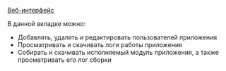 [Веб-интерфейс](../web_ui.md)

В данной вкладке можно:
- Добавлять, удалять и редактировать пользователей приложения
- Просматривать и скачивать логи работы приложения
- Собирать и скачивать исполняемый модуль приложения, а также просматривать его лог сборки
